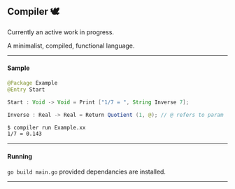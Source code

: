 ## Compiler :dove:</h3>

Currently an active work in progress.

A minimalist, compiled, functional language.

---
#### Sample

```java
@Package Example
@Entry Start

Start : Void -> Void = Print ["1/7 = ", String Inverse 7];

Inverse : Real -> Real = Return Quotient (1, @); // @ refers to param
```

```sh
$ compiler run Example.xx
1/7 = 0.143
```
---
#### Running
`go build main.go` provided dependancies are installed.

---
